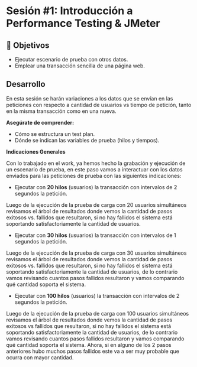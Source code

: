 # Sesión #1: Introducción a Performance Testing & JMeter 

## :dart: Objetivos

- Ejecutar escenario de prueba con otros datos.
- Emplear una transacción sencilla de una página web.


## Desarrollo

En esta sesión se harán variaciones a los datos que se envían en las peticiones con respecto a cantidad de usuarios vs tiempo de petición, tanto en la misma transacción como en una nueva.

**Asegúrate de comprender:**

- Cómo se estructura un test plan.
- Dónde se indican las variables de prueba (hilos y tiempos).

**Indicaciones Generales**

Con lo trabajado en el work, ya hemos hecho la grabación y ejecución de un escenario de prueba, en este paso vamos a interactuar con los datos enviados para las peticiones de prueba con las siguientes indicaciones:

* Ejecutar con **20 hilos** (usuarios) la transacción con intervalos de 2 segundos la petición.

Luego de la ejecución de la prueba de carga con 20 usuarios simultáneos revisamos el árbol de resultados donde vemos la cantidad de pasos exitosos vs. fallidos que resultaron, si no hay fallidos el sistema está soportando satisfactoriamente la cantidad de usuarios.

* Ejecutar con **30 hilos** (usuarios) la transacción con intervalos de 1 segundos la petición.

Luego de la ejecución de la prueba de carga con 30 usuarios simultáneos revisamos el árbol de resultados donde vemos la cantidad de pasos exitosos vs. fallidos que resultaron, si no hay fallidos el sistema está soportando satisfactoriamente la cantidad de usuarios, de lo contrario vamos revisando cuantos pasos fallidos resultaron y vamos comparando qué cantidad soporta el sistema.

* Ejecutar con **100 hilos** (usuarios) la transacción con intervalos de 2 segundos la petición.

Luego de la ejecución de la prueba de carga con 100 usuarios simultáneos revisamos el árbol de resultados donde vemos la cantidad de pasos exitosos vs fallidos que resultaron, si no hay fallidos el sistema está soportando satisfactoriamente la cantidad de usuarios, de lo contrario vamos revisando cuantos pasos fallidos resultaron y vamos comparando qué cantidad soporta el sistema. Ahora, si en alguno de los 2 pasos anteriores hubo muchos pasos fallidos este va a ser muy probable que ocurra con mayor cantidad.

